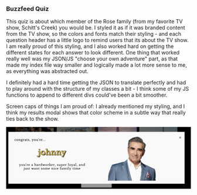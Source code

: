### Buzzfeed Quiz

This quiz is about which member of the Rose family (from my favorite TV show, Schitt's Creek) you would be. I styled it as if it was branded content from the TV show, so the colors and fonts match their styling - and each question header has a little logo to remind users that its about the TV show. I am really proud of this styling, and I also worked hard on getting the different states for each answer to look different. One thing that worked really well was my JSON/JS "choose your own adventure" part, as that made my index file way smaller and logically made a lot more sense to me, as everything was abstracted out.

I definitely had a hard time getting the JSON to translate perfectly and had to play around with the structure of my classes a bit - I think some of my JS functions to append to different divs could've been a bit smoother.

Screen caps of things I am proud of:
I already mentioned my styling, and I think my results modal shows that color scheme in a subtle way that really ties back to the show. 

![johnny](img/example.png)